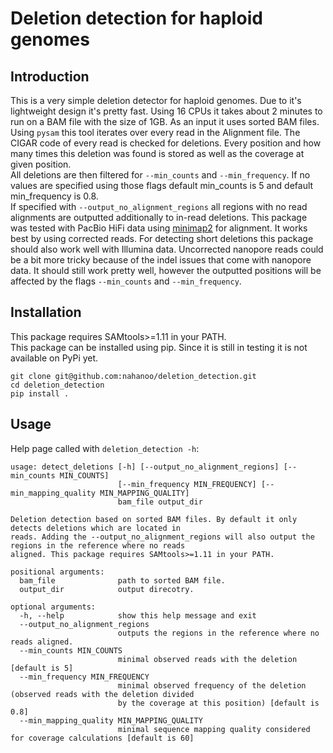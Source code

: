 # Deletion detection for haploid genomes

## Introduction

This is a very simple deletion detector for haploid genomes. Due to it's lightweight design it's pretty fast. Using 16 CPUs it takes about 2 minutes to run on a BAM file with the size of 1GB. 
As an input it uses sorted BAM files. Using `pysam` this tool iterates over every read in the Alignment file. The CIGAR code of every read is checked for deletions. Every position and how many times this deletion was found is stored as well as the coverage at given position.  
All deletions are then filtered for `--min_counts` and `--min_frequency`. If no values are specified using those flags default min_counts is 5 and default min_frequency is 0.8.  
If specified with `--output_no_alignment_regions` all regions with no read alignments are outputted additionally to in-read deletions.
This package was tested with PacBio HiFi data using [minimap2](https://github.com/lh3/minimap2) for alignment. It works best by using corrected reads. For detecting short deletions this package should also work well with Illumina data. Uncorrected nanopore reads could be a bit more tricky because of the indel issues that come with nanopore data. It should still work pretty well, however the outputted positions will be affected by the flags `--min_counts` and `--min_frequency`.

## Installation

This package requires SAMtools>=1.11 in your PATH.  
This package can be installed using pip. Since it is still in testing it is not available on PyPi yet.
```
git clone git@github.com:nahanoo/deletion_detection.git
cd deletion_detection
pip install .
```

## Usage

Help page called with `deletion_detection -h`:
```
usage: detect_deletions [-h] [--output_no_alignment_regions] [--min_counts MIN_COUNTS]
                        [--min_frequency MIN_FREQUENCY] [--min_mapping_quality MIN_MAPPING_QUALITY]
                        bam_file output_dir

Deletion detection based on sorted BAM files. By default it only detects deletions which are located in
reads. Adding the --output_no_alignment_regions will also output the regions in the reference where no reads
aligned. This package requires SAMtools>=1.11 in your PATH.

positional arguments:
  bam_file              path to sorted BAM file.
  output_dir            output direcotry.

optional arguments:
  -h, --help            show this help message and exit
  --output_no_alignment_regions
                        outputs the regions in the reference where no reads aligned.
  --min_counts MIN_COUNTS
                        minimal observed reads with the deletion [default is 5]
  --min_frequency MIN_FREQUENCY
                        minimal observed frequency of the deletion (observed reads with the deletion divided
                        by the coverage at this position) [default is 0.8]
  --min_mapping_quality MIN_MAPPING_QUALITY
                        minimal sequence mapping quality considered for coverage calculations [default is 60]
```
